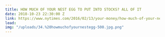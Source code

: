 ```yaml
---
title: HOW MUCH OF YOUR NEST EGG TO PUT INTO STOCKS? ALL OF IT
date: 2018-10-23 22:30:00 Z
link: https://www.nytimes.com/2016/02/13/your-money/how-much-of-your-nest-egg-to-put-into-stocks-all-of-it.html
lead: 
img: "/uploads/34.%20howmuchofyournestegg-500.jpg.png"
---
```



